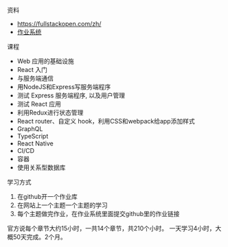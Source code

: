 
资料
- https://fullstackopen.com/zh/
- [作业系统](https://studies.cs.helsinki.fi/stats/)

课程
- Web 应用的基础设施
- React 入门
- 与服务端通信
- 用NodeJS和Express写服务端程序
- 测试 Express 服务端程序, 以及用户管理
- 测试 React 应用
- 利用Redux进行状态管理
- React router、自定义 hook，利用CSS和webpack给app添加样式
- GraphQL
- TypeScript
- React Native
- CI/CD
- 容器
- 使用关系型数据库

学习方式
1. 在github开一个作业库
2. 在网站上一个主题一个主题的学习
3. 每个主题做完作业，在作业系统里面提交github里的作业链接

官方说每个章节大约15小时，一共14个章节，共210个小时。
一天学习4小时，大概50天完成。2个月。